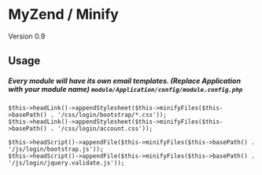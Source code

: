 MyZend / Minify
=======
Version 0.9


Usage
------------
##### Every module will have its own email templates. (Replace Application with your module name) `module/Application/config/module.config.php`

```
$this->headLink()->appendStylesheet($this->minifyFiles($this->basePath() . '/css/login/bootstrap/*.css'));
$this->headLink()->appendStylesheet($this->minifyFiles($this->basePath() . '/css/login/account.css'));

$this->headScript()->appendFile($this->minifyFiles($this->basePath() . '/js/login/bootstrap.js'));
$this->headScript()->appendFile($this->minifyFiles($this->basePath() . '/js/login/jquery.validate.js'));
```
